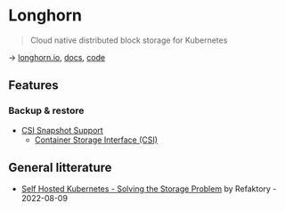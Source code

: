 # Longhorn

> Cloud native distributed block storage for Kubernetes

→ [longhorn.io](https://longhorn.io), [docs](https://longhorn.io/docs/), [code](https://github.com/longhorn/longhorn)

## Features

### Backup & restore

* [CSI Snapshot Support](https://longhorn.io/docs/1.5.1/snapshots-and-backups/csi-snapshot-support/)
    * [Container Storage Interface (CSI)](https://github.com/container-storage-interface/spec)

## General litterature

* [Self Hosted Kubernetes - Solving the Storage Problem](https://refaktory.net/blog/posts/self-hosted-kubernetes-solving-the-storage-problem) by Refaktory - 2022-08-09
